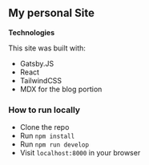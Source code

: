 ## My personal Site

**Technologies**

This site was built with:
  - Gatsby.JS
  - React
  - TailwindCSS
  - MDX for the blog portion

### How to run locally
- Clone the repo
- Run `npm install`
- Run `npm run develop`
- Visit `localhost:8000` in your browser